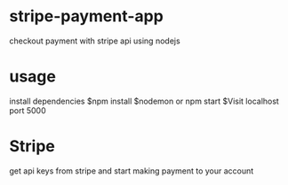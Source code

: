 # stripe-payment-app
checkout payment with stripe api using nodejs
# usage
install dependencies
$npm install
$nodemon or npm start
$Visit localhost port 5000


# Stripe
get api keys from stripe and start making payment to your account
